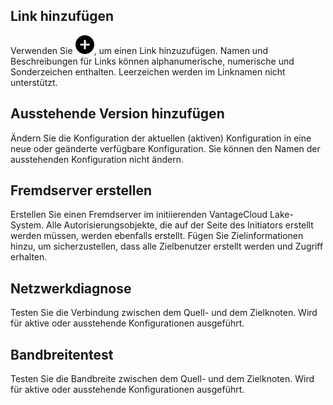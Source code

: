 Link hinzufügen
---------------

Verwenden Sie ![Plus icon to add item](Images/ebt1659745488877.svg), um einen Link hinzuzufügen. Namen und Beschreibungen für Links können alphanumerische, numerische und Sonderzeichen enthalten. Leerzeichen werden im Linknamen nicht unterstützt.

Ausstehende Version hinzufügen
------------------------------

Ändern Sie die Konfiguration der aktuellen (aktiven) Konfiguration in eine neue oder geänderte verfügbare Konfiguration. Sie können den Namen der ausstehenden Konfiguration nicht ändern.

Fremdserver erstellen
---------------------

Erstellen Sie einen Fremdserver im initiierenden VantageCloud Lake-System. Alle Autorisierungsobjekte, die auf der Seite des Initiators erstellt werden müssen, werden ebenfalls erstellt. Fügen Sie Zielinformationen hinzu, um sicherzustellen, dass alle Zielbenutzer erstellt werden und Zugriff erhalten.

Netzwerkdiagnose
----------------

Testen Sie die Verbindung zwischen dem Quell- und dem Zielknoten. Wird für aktive oder ausstehende Konfigurationen ausgeführt.

Bandbreitentest
---------------

Testen Sie die Bandbreite zwischen dem Quell- und dem Zielknoten. Wird für aktive oder ausstehende Konfigurationen ausgeführt.
